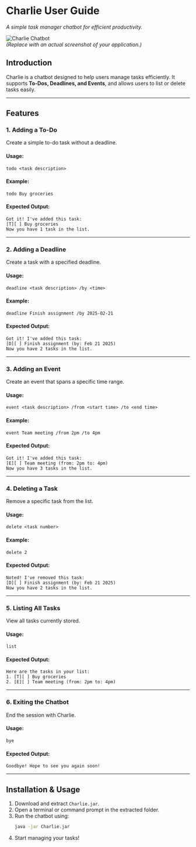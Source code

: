 # **Charlie User Guide**

*A simple task manager chatbot for efficient productivity.*

![Charlie Chatbot](https://via.placeholder.com/800x400.png)  
*(Replace with an actual screenshot of your application.)*

## **Introduction**

Charlie is a chatbot designed to help users manage tasks efficiently. It supports **To-Dos, Deadlines, and Events**, and
allows users to list or delete tasks easily.

---

## **Features**

### **1. Adding a To-Do**

Create a simple to-do task without a deadline.

#### **Usage:**

```plaintext
todo <task description>
```

#### **Example:**

```plaintext
todo Buy groceries
```

#### **Expected Output:**

```plaintext
Got it! I've added this task:
[T][ ] Buy groceries
Now you have 1 task in the list.
```

---

### **2. Adding a Deadline**

Create a task with a specified deadline.

#### **Usage:**

```plaintext
deadline <task description> /by <time>
```

#### **Example:**

```plaintext
deadline Finish assignment /by 2025-02-21
```

#### **Expected Output:**

```plaintext
Got it! I've added this task:
[D][ ] Finish assignment (by: Feb 21 2025)
Now you have 2 tasks in the list.
```

---

### **3. Adding an Event**

Create an event that spans a specific time range.

#### **Usage:**

```plaintext
event <task description> /from <start time> /to <end time>
```

#### **Example:**

```plaintext
event Team meeting /from 2pm /to 4pm
```

#### **Expected Output:**

```plaintext
Got it! I've added this task:
[E][ ] Team meeting (from: 2pm to: 4pm)
Now you have 3 tasks in the list.
```

---

### **4. Deleting a Task**

Remove a specific task from the list.

#### **Usage:**

```plaintext
delete <task number>
```

#### **Example:**

```plaintext
delete 2
```

#### **Expected Output:**

```plaintext
Noted! I've removed this task:
[D][ ] Finish assignment (by: Feb 21 2025)
Now you have 2 tasks in the list.
```

---

### **5. Listing All Tasks**

View all tasks currently stored.

#### **Usage:**

```plaintext
list
```

#### **Expected Output:**

```plaintext
Here are the tasks in your list:
1. [T][ ] Buy groceries
2. [E][ ] Team meeting (from: 2pm to: 4pm)
```

---

### **6. Exiting the Chatbot**

End the session with Charlie.

#### **Usage:**

```plaintext
bye
```

#### **Expected Output:**

```plaintext
Goodbye! Hope to see you again soon!
```

---

## **Installation & Usage**

1. Download and extract `Charlie.jar`.
2. Open a terminal or command prompt in the extracted folder.
3. Run the chatbot using:
   ```sh
   java -jar Charlie.jar
   ```
4. Start managing your tasks!


